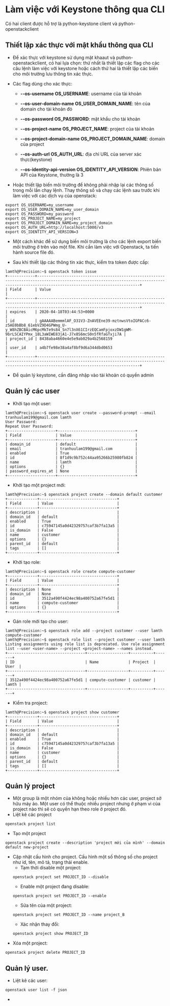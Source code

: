# Làm việc với Keystone thông qua CLI

Có hai client được hỗ trợ là python-keystone client và python-openstackclient

## Thiết lập xác thực với mật khẩu thông qua CLI

- Để xác thực với keystone sử dụng mật khaaut và puthon-openstackclient, có hai lựa chọn: thứ nhất là thiết lập các flag cho các câu lệnh làm việc với keystone hoặc cách thứ hai là thiết lập các biến cho môi trường lưu thông tin xác thực.

- Các flag dùng cho xác thực:
  - **--os-username OS_USERNAME**: username của tài khoản

  - **--os-user-domain-name OS_USER_DOMAIN_NAME**: tên của domain cho tài khoản đó

  - **--os-password OS_PASSWORD**: mật khẩu cho tài khoản

  - **--os-project-name OS_PROJECT_NAME**: project của tài khoản

  - **--os-project-domain-name OS_PROJECT_DOMAIN_NAME**: domain của project

  - **--os-auth-url OS_AUTH_URL**: địa chỉ URL của server xác thực(keystone)

  - **--os-identity-api-version OS_IDENTITY_API_VERSION**: Phiên bản API của Keystone, thường là 3
  
- Hoặc thiết lập biến môi trường để không phải nhập lại các thông số trong mỗi lần chạy lệnh. Thay thông số và chạy các lệnh sau trước khi làm việc với các dịch vụ của openstack:
```
export OS_USERNAME=my_username
export OS_USER_DOMAIN_NAME=my_user_domain
export OS_PASSWORD=my_password
export OS_PROJECT_NAME=my_project
export OS_PROJECT_DOMAIN_NAME=my_project_domain
export OS_AUTH_URL=http://localhost:5000/v3
export OS_IDENTITY_API_VERSION=3
```

- Một cách khác để sử dụng biến môi trường là cho các lệnh export biến môi trường ở trên vào một file. Khi cần làm việc với Openstack, ta tiến hành source file đó.

- Sau khi thiết lập các thông tin xác thực, kiểm tra token được cấp:
```
lamth@Precision:~$ openstack token issue
+------------+-----------------------------------------------------------------------------------------------------------------------------------------------------------------------------------------+
| Field      | Value                                                                                                                                                                                   |
+------------+-----------------------------------------------------------------------------------------------------------------------------------------------------------------------------------------+
| expires    | 2020-04-18T03:44:53+0000                                                                                                                                                                |
| id         | gAAAAABemmmlAF_O31V3-ZnAVEEne39-mztnwsVtoIGPACc6-z5AE0bBb8_61ebVZ9D4GPWmg_U-y_W8hZBCBAicM6pcMkTe9s84_Sn7l3nX61CIrzEQCamFpjoxzDW1gWM-9brLSCAIYPmx_18L3aWIWE83jA1-J7x8S6mcS0n5fRfaGTxji7A |
| project_id | 8438aba4660e4e5e9ab029a4b2568159                                                                                                                                                        |
| user_id    | a4b7fe98e38a4af8bf9d6a344dbd0653                                                                                                                                                        |
+------------+-----------------------------------------------------------------------------------------------------------------------------------------------------------------------------------------+
```

- Để quản lý keystone, cần đăng nhập vào tài khoản có quyền admin


## Quản lý các user

- Khởi tạo một user:
```
lamth@Precision:~$ openstack user create --password-prompt --email tranhuulam199@gmail.com lamth
User Password:
Repeat User Password:
+---------------------+----------------------------------+
| Field               | Value                            |
+---------------------+----------------------------------+
| domain_id           | default                          |
| email               | tranhuulam199@gmail.com          |
| enabled             | True                             |
| id                  | 8f1d9c9b752c44aa95266b25980fb824 |
| name                | lamth                            |
| options             | {}                               |
| password_expires_at | None                             |
+---------------------+----------------------------------+
```

- Khởi tạo một project mới:
```
lamth@Precision:~$ openstack project create --domain default customer
+-------------+----------------------------------+
| Field       | Value                            |
+-------------+----------------------------------+
| description |                                  |
| domain_id   | default                          |
| enabled     | True                             |
| id          | c75947145a0d42329757caf3b7fa13a5 |
| is_domain   | False                            |
| name        | customer                         |
| options     | {}                               |
| parent_id   | default                          |
| tags        | []                               |
+-------------+----------------------------------+
```

- Khởi tạo role:
```
lamth@Precision:~$ openstack role create compute-customer
+-------------+----------------------------------+
| Field       | Value                            |
+-------------+----------------------------------+
| description | None                             |
| domain_id   | None                             |
| id          | 3512a490f4424ec98a400752a67fe5d1 |
| name        | compute-customer                 |
| options     | {}                               |
+-------------+----------------------------------+
```

- Gán role mới tạo cho user:
```
lamth@Precision:~$ openstack role add --project customer --user lamth compute-customer
lamth@Precision:~$ openstack role list --project customer --user lamth
Listing assignments using role list is deprecated. Use role assignment list --user <user-name> --project <project-name> --names instead.
+----------------------------------+------------------+----------+-------+
| ID                               | Name             | Project  | User  |
+----------------------------------+------------------+----------+-------+
| 3512a490f4424ec98a400752a67fe5d1 | compute-customer | customer | lamth |
+----------------------------------+------------------+----------+-------+
```

- Kiểm tra project:
```
lamth@Precision:~$ openstack project show customer
+-------------+----------------------------------+
| Field       | Value                            |
+-------------+----------------------------------+
| description |                                  |
| domain_id   | default                          |
| enabled     | True                             |
| id          | c75947145a0d42329757caf3b7fa13a5 |
| is_domain   | False                            |
| name        | customer                         |
| options     | {}                               |
| parent_id   | default                          |
| tags        | []                               |
+-------------+----------------------------------+
```

## Quản lý project
- Một group là một nhóm của không hoặc nhiều hơn các user, project sở hữu máy ảo. Một user có thể thuộc nhiều project nhưng ở phạm vi của project nào thì sẽ có quyền hạn theo role ở project đó.
- Liệt kê các project
```
openstack project list
```
- Tạo một project
```
openstack project create --description 'project mới của mình' --domain default new-project
```
- Cập nhật cấu hình cho project. Cấu hình một số thông số cho project như id, tên, mô tả, trạng thái enable.
	-	Tạm thời disable một project:
	```
	openstack project set PROJECT_ID --disable
	```
	- Enable một project đang disable:
	```
	openstack project set PROJECT_ID --enable
	```
	- Sửa tên của một project:
	```
	openstack project set PROJECT_ID --name project_B
	```
	- Xác nhận thay đổi:
	```
	openstack project show PROJECT_ID
	```
- Xóa một project:
```
openstack project delete PROJECT_ID
```


## Quản lý user.
- Liệt kê các user:
```
openstack user list -f json
```
- 
